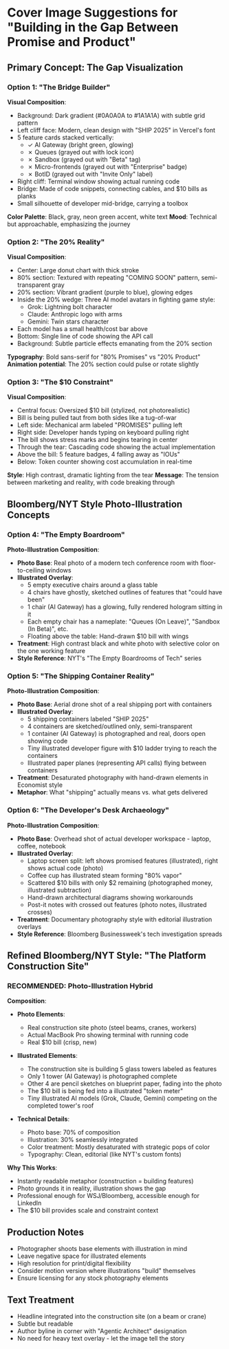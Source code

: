 # Cover Image Suggestions for "Building in the Gap Between Promise and Product"

## Primary Concept: The Gap Visualization

### Option 1: "The Bridge Builder"
**Visual Composition**:
- Background: Dark gradient (#0A0A0A to #1A1A1A) with subtle grid pattern
- Left cliff face: Modern, clean design with "SHIP 2025" in Vercel's font
- 5 feature cards stacked vertically:
  - ✓ AI Gateway (bright green, glowing)
  - ✗ Queues (grayed out with lock icon)
  - ✗ Sandbox (grayed out with "Beta" tag)
  - ✗ Micro-frontends (grayed out with "Enterprise" badge)
  - ✗ BotID (grayed out with "Invite Only" label)
- Right cliff: Terminal window showing actual running code
- Bridge: Made of code snippets, connecting cables, and $10 bills as planks
- Small silhouette of developer mid-bridge, carrying a toolbox

**Color Palette**: Black, gray, neon green accent, white text
**Mood**: Technical but approachable, emphasizing the journey

### Option 2: "The 20% Reality"
**Visual Composition**:
- Center: Large donut chart with thick stroke
- 80% section: Textured with repeating "COMING SOON" pattern, semi-transparent gray
- 20% section: Vibrant gradient (purple to blue), glowing edges
- Inside the 20% wedge: Three AI model avatars in fighting game style:
  - Grok: Lightning bolt character
  - Claude: Anthropic logo with arms
  - Gemini: Twin stars character
- Each model has a small health/cost bar above
- Bottom: Single line of code showing the API call
- Background: Subtle particle effects emanating from the 20% section

**Typography**: Bold sans-serif for "80% Promises" vs "20% Product"
**Animation potential**: The 20% section could pulse or rotate slightly

### Option 3: "The $10 Constraint"
**Visual Composition**:
- Central focus: Oversized $10 bill (stylized, not photorealistic)
- Bill is being pulled taut from both sides like a tug-of-war
- Left side: Mechanical arm labeled "PROMISES" pulling left
- Right side: Developer hands typing on keyboard pulling right
- The bill shows stress marks and begins tearing in center
- Through the tear: Cascading code showing the actual implementation
- Above the bill: 5 feature badges, 4 falling away as "IOUs"
- Below: Token counter showing cost accumulation in real-time

**Style**: High contrast, dramatic lighting from the tear
**Message**: The tension between marketing and reality, with code breaking through

## Bloomberg/NYT Style Photo-Illustration Concepts

### Option 4: "The Empty Boardroom"
**Photo-Illustration Composition**:
- **Photo Base**: Real photo of a modern tech conference room with floor-to-ceiling windows
- **Illustrated Overlay**: 
  - 5 empty executive chairs around a glass table
  - 4 chairs have ghostly, sketched outlines of features that "could have been"
  - 1 chair (AI Gateway) has a glowing, fully rendered hologram sitting in it
  - Each empty chair has a nameplate: "Queues (On Leave)", "Sandbox (In Beta)", etc.
  - Floating above the table: Hand-drawn $10 bill with wings
- **Treatment**: High contrast black and white photo with selective color on the one working feature
- **Style Reference**: NYT's "The Empty Boardrooms of Tech" series

### Option 5: "The Shipping Container Reality"
**Photo-Illustration Composition**:
- **Photo Base**: Aerial drone shot of a real shipping port with containers
- **Illustrated Overlay**:
  - 5 shipping containers labeled "SHIP 2025"
  - 4 containers are sketched/outlined only, semi-transparent
  - 1 container (AI Gateway) is photographed and real, doors open showing code
  - Tiny illustrated developer figure with $10 ladder trying to reach the containers
  - Illustrated paper planes (representing API calls) flying between containers
- **Treatment**: Desaturated photography with hand-drawn elements in Economist style
- **Metaphor**: What "shipping" actually means vs. what gets delivered

### Option 6: "The Developer's Desk Archaeology"
**Photo-Illustration Composition**:
- **Photo Base**: Overhead shot of actual developer workspace - laptop, coffee, notebook
- **Illustrated Overlay**:
  - Laptop screen split: left shows promised features (illustrated), right shows actual code (photo)
  - Coffee cup has illustrated steam forming "80% vapor"
  - Scattered $10 bills with only $2 remaining (photographed money, illustrated subtraction)
  - Hand-drawn architectural diagrams showing workarounds
  - Post-it notes with crossed out features (photo notes, illustrated crosses)
- **Treatment**: Documentary photography style with editorial illustration overlays
- **Style Reference**: Bloomberg Businessweek's tech investigation spreads

## Refined Bloomberg/NYT Style: "The Platform Construction Site"

### RECOMMENDED: Photo-Illustration Hybrid
**Composition**:
- **Photo Elements**: 
  - Real construction site photo (steel beams, cranes, workers)
  - Actual MacBook Pro showing terminal with running code
  - Real $10 bill (crisp, new)
  
- **Illustrated Elements**:
  - The construction site is building 5 glass towers labeled as features
  - Only 1 tower (AI Gateway) is photographed complete
  - Other 4 are pencil sketches on blueprint paper, fading into the photo
  - The $10 bill is being fed into a illustrated "token meter"
  - Tiny illustrated AI models (Grok, Claude, Gemini) competing on the completed tower's roof
  
- **Technical Details**:
  - Photo base: 70% of composition
  - Illustration: 30% seamlessly integrated
  - Color treatment: Mostly desaturated with strategic pops of color
  - Typography: Clean, editorial (like NYT's custom fonts)

**Why This Works**:
- Instantly readable metaphor (construction = building features)
- Photo grounds it in reality, illustration shows the gap
- Professional enough for WSJ/Bloomberg, accessible enough for LinkedIn
- The $10 bill provides scale and constraint context

## Production Notes
- Photographer shoots base elements with illustration in mind
- Leave negative space for illustrated elements
- High resolution for print/digital flexibility
- Consider motion version where illustrations "build" themselves
- Ensure licensing for any stock photography elements

## Text Treatment
- Headline integrated into the construction site (on a beam or crane)
- Subtle but readable
- Author byline in corner with "Agentic Architect" designation
- No need for heavy text overlay - let the image tell the story
